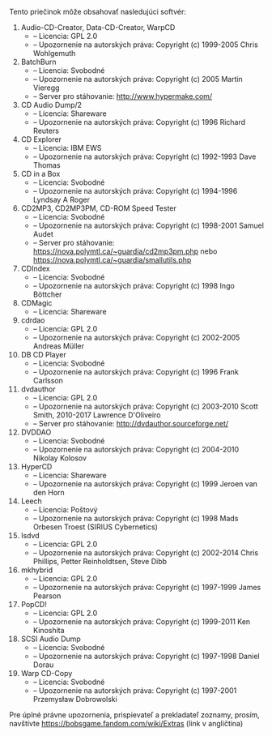 Tento priečinok môže obsahovať nasledujúci softvér:

1. Audio-CD-Creator, Data-CD-Creator, WarpCD
   - – Licencia: GPL 2.0
   - – Upozornenie na autorských práva: Copyright (c) 1999-2005 Chris Wohlgemuth
2. BatchBurn
   - – Licencia: Svobodné
   - – Upozornenie na autorských práva: Copyright (c) 2005 Martin Vieregg
   - – Server pro stáhovanie: http://www.hypermake.com/
3. CD Audio Dump/2
   - – Licencia: Shareware
   - – Upozornenie na autorských práva: Copyright (c) 1996 Richard Reuters
4. CD Explorer
   - – Licencia: IBM EWS
   - – Upozornenie na autorských práva: Copyright (c) 1992-1993 Dave Thomas
5. CD in a Box
   - – Licencia: Svobodné
   - – Upozornenie na autorských práva: Copyright (c) 1994-1996 Lyndsay A Roger
6. CD2MP3, CD2MP3PM, CD-ROM Speed Tester
   - – Licencia: Svobodné
   - – Upozornenie na autorských práva: Copyright (c) 1998-2001 Samuel Audet
   - – Server pro stáhovanie: https://nova.polymtl.ca/~guardia/cd2mp3pm.php nebo https://nova.polymtl.ca/~guardia/smallutils.php
7. CDIndex
   - – Licencia: Svobodné
   - – Upozornenie na autorských práva: Copyright (c) 1998 Ingo Böttcher
8. CDMagic
   - – Licencia: Shareware
9. cdrdao
   - – Licencia: GPL 2.0
   - – Upozornenie na autorských práva: Copyright (c) 2002-2005 Andreas Müller
10. DB CD Player
    - – Licencia: Svobodné
    - – Upozornenie na autorských práva: Copyright (c) 1996 Frank Carlsson
11. dvdauthor
    - – Licencia: GPL 2.0
    - – Upozornenie na autorských práva: Copyright (c) 2003-2010 Scott Smith, 2010-2017 Lawrence D'Oliveiro
    - – Server pro stáhovanie: http://dvdauthor.sourceforge.net/
12. DVDDAO
    - – Licencia: Svobodné
    - – Upozornenie na autorských práva: Copyright (c) 2004-2010 Nikolay Kolosov
13. HyperCD
    - – Licencia: Shareware
    - – Upozornenie na autorských práva: Copyright (c) 1999 Jeroen van den Horn
14. Leech
    - – Licencia: Poštový
    - – Upozornenie na autorských práva: Copyright (c) 1998 Mads Orbesen Troest (SIRIUS Cybernetics)
15. lsdvd
    - – Licencia: GPL 2.0
    - – Upozornenie na autorských práva: Copyright (c) 2002-2014 Chris Phillips, Petter Reinholdtsen, Steve Dibb
16. mkhybrid 
    - – Licencia: GPL 2.0
    - – Upozornenie na autorských práva: Copyright (c) 1997-1999 James Pearson
16. PopCD!
    - – Licencia: GPL 2.0
    - – Upozornenie na autorských práva: Copyright (c) 1999-2011 Ken Kinoshita
17. SCSI Audio Dump
    - – Licencia: Svobodné
    - – Upozornenie na autorských práva: Copyright (c) 1997-1998 Daniel Dorau
18. Warp CD-Copy
    - – Licencia: Svobodné
    - – Upozornenie na autorských práva: Copyright (c) 1997-2001 Przemysław Dobrowolski

Pre úplné právne upozornenia, prispievateľ a prekladateľ zoznamy, prosím, navštívte https://bobsgame.fandom.com/wiki/Extras (link v angličtina)
